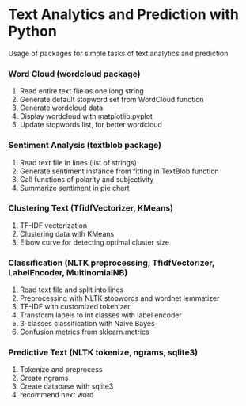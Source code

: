# Text Analytics and Prediction with Python
Usage of packages for simple tasks of text analytics and prediction

### Word Cloud (wordcloud package)
1. Read entire text file as one long string
2. Generate default stopword set from WordCloud function
3. Generate wordcloud data
4. Display wordcloud with matplotlib.pyplot
5. Update stopwords list, for better wordcloud

### Sentiment Analysis (textblob package)
1. Read text file in lines (list of strings)
2. Generate sentiment instance from fitting in TextBlob function
3. Call functions of polarity and subjectivity
4. Summarize sentiment in pie chart 

### Clustering Text (TfidfVectorizer, KMeans)
1. TF-IDF vectorization
2. Clustering data with KMeans
3. Elbow curve for detecting optimal cluster size

### Classification (NLTK preprocessing, TfidfVectorizer, LabelEncoder, MultinomialNB)
1. Read text file and split into lines
2. Preprocessing with NLTK stopwords and wordnet lemmatizer
3. TF-IDF with customized tokenizer
4. Transform labels to int classes with label encoder
5. 3-classes classification with Naive Bayes
6. Confusion metrics from sklearn.metrics

### Predictive Text (NLTK tokenize, ngrams, sqlite3)
1. Tokenize and preprocess
2. Create ngrams
3. Create database with sqlite3
4. recommend next word